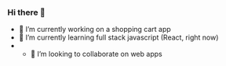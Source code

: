 ### Hi there 👋

- 🔭 I’m currently working on a shopping cart app
- 🌱 I’m currently learning full stack javascript (React, right now)
- - 👯 I’m looking to collaborate on web apps

<!--
**alienworld1/alienworld1** is a ✨ _special_ ✨ repository because its `README.md` (this file) appears on your GitHub profile.

Here are some ideas to get you started:

- 🔭 I’m currently working on ...
- 🌱 I’m currently learning ...
- 👯 I’m looking to collaborate on ...
- 🤔 I’m looking for help with ...
- 💬 Ask me about ...
- 📫 How to reach me: ...
- 😄 Pronouns: ...
- ⚡ Fun fact: ...
-->
